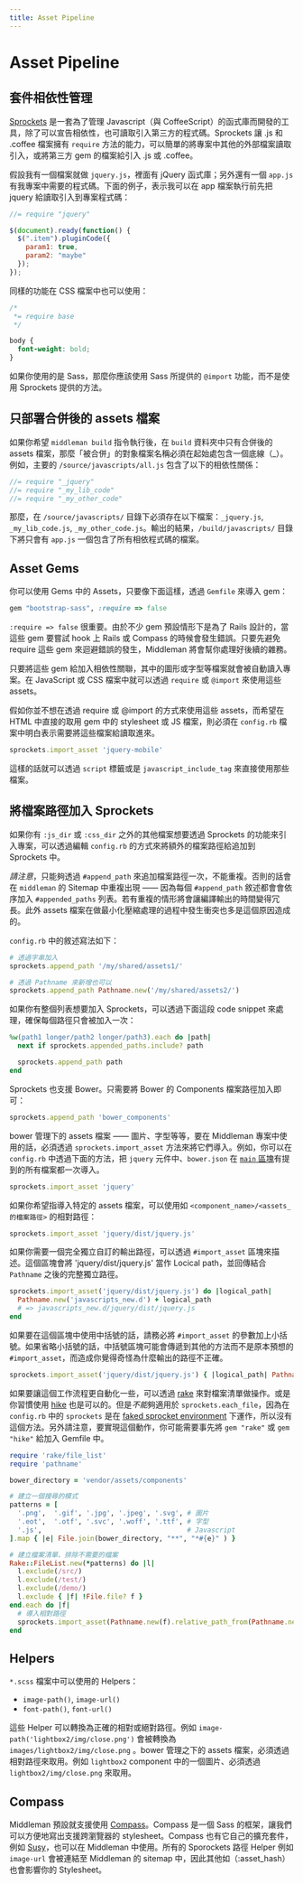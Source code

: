 ```yaml
---
title: Asset Pipeline
---
```


# Asset Pipeline

## 套件相依性管理

[Sprockets] 是一套為了管理 Javascript（與 CoffeeScript）的函式庫而開發的工具，除了可以宣告相依性，也可讀取引入第三方的程式碼。Sprockets 讓 .js 和 .coffee 檔案擁有 `require` 方法的能力，可以簡單的將專案中其他的外部檔案讀取引入，或將第三方 gem 的檔案給引入 .js 或 .coffee。

假設我有一個檔案就做 `jquery.js`，裡面有 jQuery 函式庫；另外還有一個 `app.js` 有我專案中需要的程式碼。下面的例子，表示我可以在 app 檔案執行前先把 jquery 給讀取引入到專案程式碼：

``` javascript
//= require "jquery"

$(document).ready(function() {
  $(".item").pluginCode({
    param1: true,
    param2: "maybe"
  });
});
```

同樣的功能在 CSS 檔案中也可以使用：

``` css
/*
 *= require base
 */

body {
  font-weight: bold;
}

```

如果你使用的是 Sass，那麼你應該使用 Sass 所提供的 `@import` 功能，而不是使用 Sprockets 提供的方法。

## 只部署合併後的 assets 檔案

如果你希望 `middleman build` 指令執行後，在 `build` 資料夾中只有合併後的 assets 檔案，那麼「被合併」的對象檔案名稱必須在起始處包含一個底線（_）。例如，主要的 `/source/javascripts/all.js` 包含了以下的相依性關係：

``` javascript
//= require "_jquery"
//= require "_my_lib_code"
//= require "_my_other_code"
```

那麼，在 `/source/javascripts/` 目錄下必須存在以下檔案：`_jquery.js`, `_my_lib_code.js`, `_my_other_code.js`。輸出的結果，`/build/javascripts/` 目錄下將只會有 `app.js` 一個包含了所有相依程式碼的檔案。

## Asset Gems

你可以使用 Gems 中的 Assets，只要像下面這樣，透過 `Gemfile` 來導入 gem：

```ruby
gem "bootstrap-sass", :require => false
```

`:require => false` 很重要。由於不少 gem 預設情形下是為了 Rails 設計的，當這些 gem 要嘗試 hook 上 Rails 或 Compass 的時候會發生錯誤。只要先避免 require 這些 gem 來迴避錯誤的發生，Middleman 將會幫你處理好後續的雜務。

只要將這些 gem 給加入相依性關聯，其中的圖形或字型等檔案就會被自動讀入專案。在 JavaScript 或 CSS 檔案中就可以透過 `require` 或 `@import` 來使用這些 assets。

假如你並不想在透過 require 或 @import 的方式來使用這些 assets，而希望在 HTML 中直接的取用 gem 中的 stylesheet 或 JS 檔案，則必須在 `config.rb` 檔案中明白表示需要將這些檔案給讀取進來。

```ruby
sprockets.import_asset 'jquery-mobile'
```

這樣的話就可以透過 `script` 標籤或是 `javascript_include_tag` 來直接使用那些檔案。

## 將檔案路徑加入 Sprockets

如果你有 `:js_dir` 或 `:css_dir` 之外的其他檔案想要透過 Sprockets 的功能來引入專案，可以透過編輯 `config.rb` 的方式來將額外的檔案路徑給追加到 Sprockets 中。

*請注意*，只能夠透過 `#append_path` 來追加檔案路徑一次，不能重複。否則的話會在 `middleman` 的 Sitemap 中重複出現 —— 因為每個 `#append_path` 敘述都會會依序加入 `#appended_paths` 列表。若有重複的情形將會讓編譯輸出的時間變得冗長。此外 assets 檔案在做最小化壓縮處理的過程中發生衝突也多是這個原因造成的。

`config.rb` 中的敘述寫法如下：

```ruby
# 透過字串加入
sprockets.append_path '/my/shared/assets1/'

# 透過 Pathname 來新增也可以
sprockets.append_path Pathname.new('/my/shared/assets2/')
```

如果你有整個列表想要加入 Sprockets，可以透過下面這段 code snippet 來處理，確保每個路徑只會被加入一次：

```ruby
%w(path1 longer/path2 longer/path3).each do |path|
  next if sprockets.appended_paths.include? path

  sprockets.append_path path
end
```

Sprockets 也支援 Bower。只需要將 Bower 的 Components 檔案路徑加入即可：

```ruby
sprockets.append_path 'bower_components'
```

bower 管理下的 assets 檔案 —— 圖片、字型等等，要在 Middleman 專案中使用的話，必須透過 `sprockets.import_asset` 方法來將它們導入。例如，你可以在 `config.rb` 中透過下面的方法，把 `jquery` 元件中、`bower.json` 在 [`main` 區塊](https://github.com/bower/bower.json-spec)有提到的所有檔案都一次導入。

```ruby
sprockets.import_asset 'jquery'
```

如果你希望指導入特定的 assets 檔案，可以使用如 `<component_name>/<assets_的檔案路徑>` 的相對路徑：

```ruby
sprockets.import_asset 'jquery/dist/jquery.js'
```

如果你需要一個完全獨立自訂的輸出路徑，可以透過 `#import_asset` 區塊來描述。這個區塊會將 'jquery/dist/jquery.js' 當作 Locical path，並回傳結合 `Pathname` 之後的完整獨立路徑。

```ruby
sprockets.import_asset('jquery/dist/jquery.js') do |logical_path|
  Pathname.new('javascripts_new.d') + logical_path
  # => javascripts_new.d/jquery/dist/jquery.js
end
```

如果要在這個區塊中使用中括號的話，請務必將 `#import_asset` 的參數加上小括號。如果省略小括號的話，中括號區塊可能會傳遞到其他的方法而不是原本預想的 `#import_asset`，而造成你覺得奇怪為什麼輸出的路徑不正確。

```ruby
sprockets.import_asset('jquery/dist/jquery.js') { |logical_path| Pathname.new('javascripts_new.d') + logical_path }
```

如果要讓這個工作流程更自動化一些，可以透過 [rake](https://github.com/jimweirich/rake) 來對檔案清單做操作。或是你習慣使用 [hike](https://github.com/sstephenson/hike) 也是可以的。但是*不能*夠適用於 `sprockets.each_file`，因為在 `config.rb` 中的 `sprockets` 是在 [faked sprocket
environment](https://github.com/middleman/middleman-sprockets/blob/master/lib/middleman-sprockets/config_only_environment.rb) 下運作，所以沒有這個方法。另外請注意，要實現這個動作，你可能需要事先將 `gem "rake"` 或 `gem "hike"` 給加入 Gemfile 中。

```ruby
require 'rake/file_list'
require 'pathname'

bower_directory = 'vendor/assets/components'

# 建立一個搜尋的模式
patterns = [
  '.png',  '.gif', '.jpg', '.jpeg', '.svg', # 圖片
  '.eot',  '.otf', '.svc', '.woff', '.ttf', # 字型
  '.js',                                    # Javascript
].map { |e| File.join(bower_directory, "**", "*#{e}" ) }

# 建立檔案清單、排除不需要的檔案
Rake::FileList.new(*patterns) do |l|
  l.exclude(/src/)
  l.exclude(/test/)
  l.exclude(/demo/)
  l.exclude { |f| !File.file? f }
end.each do |f|
  # 導入相對路徑
  sprockets.import_asset(Pathname.new(f).relative_path_from(Pathname.new(bower_directory)))
end
```

## Helpers

`*.scss` 檔案中可以使用的 Helpers：

* `image-path()`, `image-url()`
* `font-path()`, `font-url()`

這些 Helper 可以轉換為正確的相對或絕對路徑。例如 `image-path('lightbox2/img/close.png')` 會被轉換為 `images/lightbox2/img/close.png` 。bower 管理之下的 assets 檔案，必須透過相對路徑來取用。例如 `lightbox2` component 中的一個圖片、必須透過 `lightbox2/img/close.png` 來取用。

## Compass

Middleman 預設就支援使用 [Compass]。Compass 是一個 Sass 的框架，讓我們可以方便地寫出支援跨瀏覽器的 stylesheet。Compass 也有它自己的擴充套件，例如 [Susy]，也可以在 Middleman 中使用。所有的 Sporockets 路徑 Helper 例如 `image-url` 會被連結至 Middleman 的 sitemap 中，因此其他如（:asset_hash）也會影響你的 Stylesheet。

[Sprockets]: https://github.com/sstephenson/sprockets
[Compass]: http://compass-style.org
[Susy]: http://susy.oddbird.net
